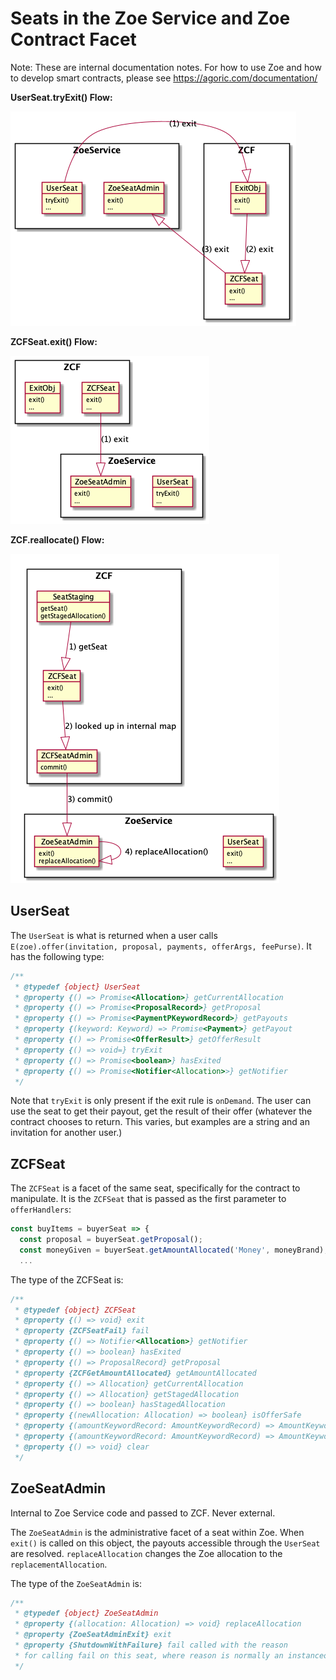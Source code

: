 # Seats in the Zoe Service and Zoe Contract Facet

Note: These are internal documentation notes. For how to use Zoe and
how to develop smart contracts, please see
https://agoric.com/documentation/

**UserSeat.tryExit() Flow:**

![UserSeat Exit Flow](./user-seat-exit-flow.png)

**ZCFSeat.exit() Flow:**

![ZCFSeat Exit Flow](./zcf-seat-exit-flow.png)

**ZCF.reallocate() Flow:**

![ZCF Reallocate Flow](./zcf-reallocate-flow.png)

## UserSeat

The `UserSeat` is what is returned when a user calls
`E(zoe).offer(invitation, proposal, payments, offerArgs, feePurse)`. It has the following
type:

```js
/**
 * @typedef {object} UserSeat
 * @property {() => Promise<Allocation>} getCurrentAllocation
 * @property {() => Promise<ProposalRecord>} getProposal
 * @property {() => Promise<PaymentPKeywordRecord>} getPayouts
 * @property {(keyword: Keyword) => Promise<Payment>} getPayout
 * @property {() => Promise<OfferResult>} getOfferResult
 * @property {() => void=} tryExit
 * @property {() => Promise<boolean>} hasExited
 * @property {() => Promise<Notifier<Allocation>>} getNotifier
 */
```

Note that `tryExit` is only present if the exit rule is `onDemand`. The
user can use the seat to get their payout, get the result of their
offer (whatever the contract chooses to return. This varies, but
examples are a string and an invitation for another user.)

## ZCFSeat

The `ZCFSeat` is a facet of the same seat, specifically for the
contract to manipulate. It is the `ZCFSeat` that is passed as the first
parameter to `offerHandlers`:

```js
const buyItems = buyerSeat => {
  const proposal = buyerSeat.getProposal();
  const moneyGiven = buyerSeat.getAmountAllocated('Money', moneyBrand);
  ...
```

The type of the ZCFSeat is:

```js
/**
 * @typedef {object} ZCFSeat
 * @property {() => void} exit
 * @property {ZCFSeatFail} fail
 * @property {() => Notifier<Allocation>} getNotifier
 * @property {() => boolean} hasExited
 * @property {() => ProposalRecord} getProposal
 * @property {ZCFGetAmountAllocated} getAmountAllocated
 * @property {() => Allocation} getCurrentAllocation
 * @property {() => Allocation} getStagedAllocation
 * @property {() => boolean} hasStagedAllocation
 * @property {(newAllocation: Allocation) => boolean} isOfferSafe
 * @property {(amountKeywordRecord: AmountKeywordRecord) => AmountKeywordRecord} incrementBy
 * @property {(amountKeywordRecord: AmountKeywordRecord) => AmountKeywordRecord} decrementBy
 * @property {() => void} clear
 */
```

## ZoeSeatAdmin

Internal to Zoe Service code and passed to ZCF. Never external.

The `ZoeSeatAdmin` is the administrative facet of a seat within Zoe.
When `exit()` is called on this object, the payouts accessible through
the `UserSeat` are resolved. `replaceAllocation` changes the Zoe
allocation to the `replacementAllocation`.

The type of the `ZoeSeatAdmin` is:

```js
/**
 * @typedef {object} ZoeSeatAdmin
 * @property {(allocation: Allocation) => void} replaceAllocation
 * @property {ZoeSeatAdminExit} exit
 * @property {ShutdownWithFailure} fail called with the reason
 * for calling fail on this seat, where reason is normally an instanceof Error.
 */
```
